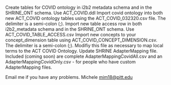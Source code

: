 Create tables for COVID ontology in i2b2 metadata schema and in the SHRINE_ONT schema. Use ACT_COVID.ddl
Import covid ontology into both new ACT_COVID ontology tables using the ACT_COVID_032320.csv file. The delimiter is a semi-colon (;).
Import new table access row in both i2b2_metadata schema and in the SHRINE_ONT schema. Use ACT_COVID_TABLE_ACCESS.csv
Import new concepts to your concept_dimension table using ACT_COVID_CONCEPT_DIMENSION.csv. The delimiter is a semi-colon (;). 
Modifiy this file as necessary to map local terms to the ACT COVID Ontology.
Update SHRINE AdapterMapping file. Included (coming soon) are complete AdapterMappingCovidAll.csv 
and an AdapterMappingCovidOnly.csv - for people who have custom AdapterMapping files.

Email me if you have any problems. Michele mim18@pitt.edu
